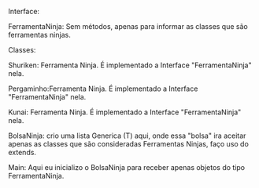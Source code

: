 Interface:

FerramentaNinja: Sem métodos, apenas para informar as classes que são ferramentas ninjas.

Classes:

Shuriken: Ferramenta Ninja. É implementado a Interface "FerramentaNinja" nela.

Pergaminho:Ferramenta Ninja. É implementado a Interface "FerramentaNinja" nela.

Kunai: Ferramenta Ninja. É implementado a Interface "FerramentaNinja" nela.

BolsaNinja: crio uma lista Generica (T) aqui, onde essa "bolsa" ira aceitar apenas as classes que são consideradas Ferramentas Ninjas, faço uso do extends.

Main: Aqui eu inicializo o BolsaNinja para receber apenas objetos do tipo FerramentaNinja.
